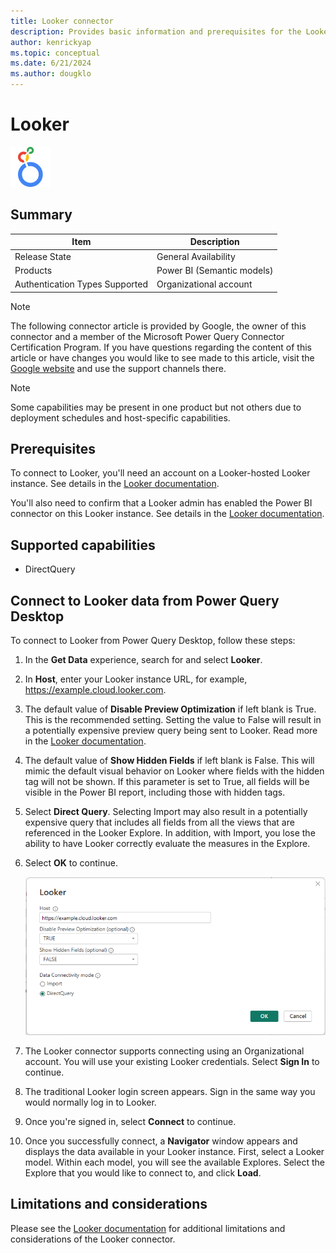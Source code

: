 ```yaml
---
title: Looker connector
description: Provides basic information and prerequisites for the Looker connector for Power Query.
author: kenrickyap
ms.topic: conceptual
ms.date: 6/21/2024
ms.author: dougklo
---
```


# Looker

![Here's the Looker logo](./media/index/looker-64.png)

## Summary

| Item | Description |
| ---- | ----------- |
| Release State | General Availability |
| Products | Power BI (Semantic models) |
| Authentication Types Supported | Organizational account |

> [!NOTE]
> The following connector article is provided by Google, the owner of this connector and a member of the Microsoft Power Query Connector Certification Program. If you have questions regarding the content of this article or have changes you would like to see made to this article, visit the [Google website](https://cloud.google.com/looker/docs/best-practices/looker-support-details) and use the support channels there.

> [!NOTE]
> Some capabilities may be present in one product but not others due to deployment schedules and host-specific capabilities.

## Prerequisites

To connect to Looker, you'll need an account on a Looker-hosted Looker instance. See details in the [Looker documentation](https://cloud.google.com/looker/docs/powerbi-connector#requirements).

You'll also need to confirm that a Looker admin has enabled the Power BI connector on this Looker instance. See details in the [Looker documentation](https://cloud.google.com/looker/docs/powerbi-connector#enable_connector).

## Supported capabilities

* DirectQuery

## Connect to Looker data from Power Query Desktop

To connect to Looker from Power Query Desktop, follow these steps:

1. In the **Get Data** experience, search for and select **Looker**.

2. In **Host**, enter your Looker instance URL, for example, https://example.cloud.looker.com.

3. The default value of **Disable Preview Optimization** if left blank is True. This is the recommended setting. Setting the value to False will result in a potentially expensive preview query being sent to Looker. Read more in the [Looker documentation](https://cloud.google.com/looker/docs/powerbi-connector#preview_optimization).

4. The default value of **Show Hidden Fields** if left blank is False. This will mimic the default visual behavior on Looker where fields with the hidden tag will not be shown. If this parameter is set to True, all fields will be visible in the Power BI report, including those with hidden tags.

5. Select **Direct Query**. Selecting Import may also result in a potentially expensive query that includes all fields from all the views that are referenced in the Looker Explore. In addition, with Import, you lose the ability to have Looker correctly evaluate the measures in the Explore.

6. Select **OK** to continue.

    ![Image showing initial dialog box](./media/google-looker/host-connection-filled-desktop.png)

7. The Looker connector supports connecting using an Organizational account. You will use your existing Looker credentials. Select **Sign In** to continue.

8. The traditional Looker login screen appears. Sign in the same way you would normally log in to Looker.

9. Once you're signed in, select **Connect** to continue.

10. Once you successfully connect, a **Navigator** window appears and displays the data available in your Looker instance. First, select a Looker model. Within each model, you will see the available Explores. Select the Explore that you would like to connect to, and click **Load**.

## Limitations and considerations

Please see the [Looker documentation](https://cloud.google.com/looker/docs/powerbi-connector#things_to_consider) for additional limitations and considerations of the Looker connector.
